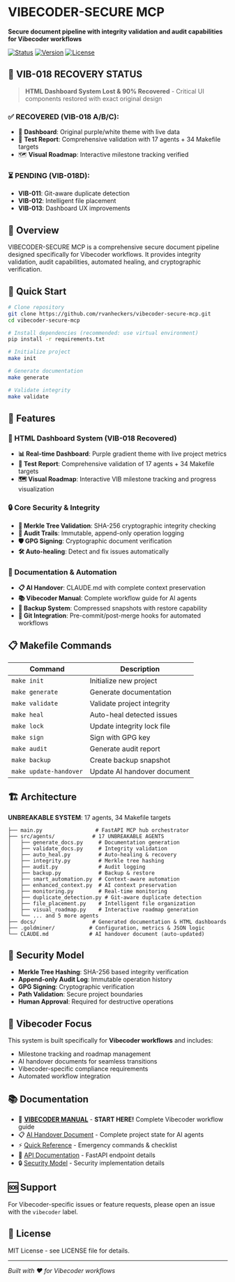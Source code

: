 <!--
VIBECODER-SECURE MCP - Project README (Public Documentation)
Main project documentation for GitHub and external users

Dependencies:
- CLAUDE.md: Internal AI handover documentation (private)
- VIBECODER-MANUAL.md: Complete workflow guide (private)
- docs/: Generated API and security documentation

Purpose: Public-facing project overview, installation, and usage instructions
-->

# VIBECODER-SECURE MCP

**Secure document pipeline with integrity validation and audit capabilities for Vibecoder workflows**

[![Status](https://img.shields.io/badge/status-VIB--018%20Recovery%2090%25-yellow)]()
[![Version](https://img.shields.io/badge/version-1.0.0--recovery-orange)]()
[![License](https://img.shields.io/badge/license-MIT-blue)]()

## 🚨 **VIB-018 RECOVERY STATUS**

> **HTML Dashboard System Lost & 90% Recovered** - Critical UI components restored with exact original design

### ✅ **RECOVERED** (VIB-018 A/B/C):
- 🎨 **Dashboard**: Original purple/white theme with live data
- 🧪 **Test Report**: Comprehensive validation with 17 agents + 34 Makefile targets  
- 🗺️ **Visual Roadmap**: Interactive milestone tracking verified

### ⏳ **PENDING** (VIB-018D):
- **VIB-011**: Git-aware duplicate detection
- **VIB-012**: Intelligent file placement
- **VIB-013**: Dashboard UX improvements

## 🎯 Overview

VIBECODER-SECURE MCP is a comprehensive secure document pipeline designed specifically for Vibecoder workflows. It provides integrity validation, audit capabilities, automated healing, and cryptographic verification.

## 🚀 Quick Start

```bash
# Clone repository
git clone https://github.com/rvanheckers/vibecoder-secure-mcp.git
cd vibecoder-secure-mcp

# Install dependencies (recommended: use virtual environment)
pip install -r requirements.txt

# Initialize project
make init

# Generate documentation
make generate

# Validate integrity
make validate
```

## 🔧 Features

### **🎨 HTML Dashboard System** (VIB-018 Recovered)
- **📊 Real-time Dashboard**: Purple gradient theme with live project metrics
- **🧪 Test Report**: Comprehensive validation of 17 agents + 34 Makefile targets
- **🗺️ Visual Roadmap**: Interactive VIB milestone tracking and progress visualization

### **🔒 Core Security & Integrity**
- **🔐 Merkle Tree Validation**: SHA-256 cryptographic integrity checking
- **📝 Audit Trails**: Immutable, append-only operation logging
- **🛡️ GPG Signing**: Cryptographic document verification
- **🛠️ Auto-healing**: Detect and fix issues automatically  

### **📄 Documentation & Automation**
- **📋 AI Handover**: CLAUDE.md with complete context preservation
- **📚 Vibecoder Manual**: Complete workflow guide for AI agents
- **💾 Backup System**: Compressed snapshots with restore capability
- **🔄 Git Integration**: Pre-commit/post-merge hooks for automated workflows

## 📋 Makefile Commands

| Command | Description |
|---------|-------------|
| `make init` | Initialize new project |
| `make generate` | Generate documentation |
| `make validate` | Validate project integrity |
| `make heal` | Auto-heal detected issues |
| `make lock` | Update integrity lock file |
| `make sign` | Sign with GPG key |
| `make audit` | Generate audit report |
| `make backup` | Create backup snapshot |
| `make update-handover` | Update AI handover document |

## 🏗️ Architecture

**UNBREAKABLE SYSTEM**: 17 agents, 34 Makefile targets

```
├── main.py                 # FastAPI MCP hub orchestrator
├── src/agents/            # 17 UNBREAKABLE AGENTS
│   ├── generate_docs.py     # Documentation generation
│   ├── validate_docs.py     # Integrity validation
│   ├── auto_heal.py         # Auto-healing & recovery
│   ├── integrity.py         # Merkle tree hashing
│   ├── audit.py             # Audit logging
│   ├── backup.py            # Backup & restore
│   ├── smart_automation.py  # Context-aware automation
│   ├── enhanced_context.py  # AI context preservation
│   ├── monitoring.py        # Real-time monitoring
│   ├── duplicate_detection.py # Git-aware duplicate detection
│   ├── file_placement.py    # Intelligent file organization
│   ├── visual_roadmap.py    # Interactive roadmap generation
│   └── ... and 5 more agents
├── docs/                  # Generated documentation & HTML dashboards
├── .goldminer/           # Configuration, metrics & JSON logic
└── CLAUDE.md             # AI handover document (auto-updated)
```

## 🔐 Security Model

- **Merkle Tree Hashing**: SHA-256 based integrity verification
- **Append-only Audit Log**: Immutable operation history  
- **GPG Signing**: Cryptographic verification
- **Path Validation**: Secure project boundaries
- **Human Approval**: Required for destructive operations

## 🎯 Vibecoder Focus

This system is built specifically for **Vibecoder workflows** and includes:
- Milestone tracking and roadmap management
- AI handover documents for seamless transitions
- Vibecoder-specific compliance requirements
- Automated workflow integration

## 📚 Documentation

- 🎯 **[VIBECODER MANUAL](VIBECODER-MANUAL.md)** - **START HERE!** Complete Vibecoder workflow guide
- 📋 [AI Handover Document](CLAUDE.md) - Complete project state for AI agents  
- ⚡ [Quick Reference](docs/manual/quick-reference.md) - Emergency commands & checklist
- 📄 [API Documentation](docs/API.md) - FastAPI endpoint details
- 🔒 [Security Model](docs/SECURITY.md) - Security implementation details

## 🆘 Support

For Vibecoder-specific issues or feature requests, please open an issue with the `vibecoder` label.

## 📄 License

MIT License - see LICENSE file for details.

---

*Built with ❤️ for Vibecoder workflows*